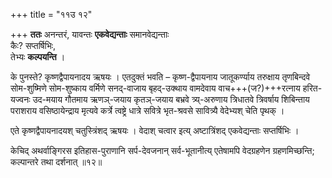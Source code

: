 +++
title = "११उ १२"

+++
**ततः** अनन्तरं, यावन्तः **एकवेद्यन्ताः** समानवेद्यन्ताः  
कैः? सप्तर्षिभिः,  
तेभ्यः **कल्पयन्ति** ।

के पुनस्ते? कृष्णद्वैपायनादय ऋषयः ।
एतदुक्तं भवति – कृष्ण-द्वैपायनाय जातूकर्ण्याय तरुक्षाय तृणबिन्दवे सोम-शुष्मिणे सोम-शुष्काय वर्मिणे सनद्-वाजाय बृहद्-उक्थाय वामदेवाय वाच+++(ज?)+++रत्नाय हरित-यज्वनः उद-मयाय गौतमाय ऋणञ्-जयाय कृतञ्-जयाय बभ्रवे त्र्य्-अरुणाय त्रिधातवे त्रिवर्षाय शिबिन्ताय पराशराय वसिष्ठायेन्द्राय मृत्यवे कर्त्रे त्वष्ट्रे धात्रे सवित्रे भृत-श्रवसे सावित्र्यै वेदेभ्यश् चेति पृथक् ।

एते कृष्णद्वैपायनादयश् चतुस्त्रिंशद् ऋषयः ।
वेदाश् चत्वार इत्य् अष्टात्रिंशद् एकवेद्यन्ताः सप्तर्षिभिः ।

केचिद् अथर्वाङ्गिरस इतिहास-पुराणानि सर्प-देवजनान् सर्व-भूतानीत्य् एतेषामपि वेदग्रहणेन ग्रहणमिच्छन्ति;  कल्पान्तरे तथा दर्शनात् ॥१२॥